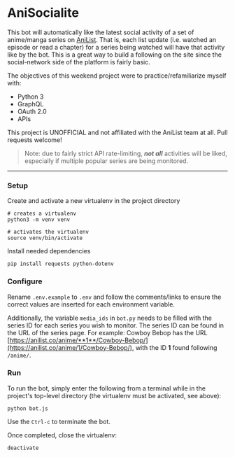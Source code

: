 # AniSocialite
This bot will automatically like the latest social activity of a set of anime/manga series on [AniList](https://anilist.co). That is, each list update (i.e. watched an episode or read a chapter) for a series being watched will have that activity like by the bot. This is a great way to build a following on the site since the social-network side of the platform is fairly basic.

The objectives of this weekend project were to practice/refamiliarize myself with:
- Python 3
- GraphQL
- OAuth 2.0
- APIs

This project is UNOFFICIAL and not affiliated with the AniList team at all. Pull requests welcome!

> Note: due to fairly strict API rate-limiting, ***not all*** activities will be liked, especially if multiple popular series are being monitored. 

---

### Setup
Create and activate a new virtualenv in the project directory

```
# creates a virtualenv
python3 -m venv venv

# activates the virtualenv
source venv/bin/activate
```

Install needed dependencies

```
pip install requests python-dotenv
```

### Configure
Rename `.env.example` to `.env` and follow the comments/links to ensure the correct values are inserted for each environment variable.

Additionally, the variable `media_ids` in `bot.py` needs to be filled with the series ID for each series you wish to monitor. The series ID can be found in the URL of the series page. For example: Cowboy Bebop has the URL [https://anilist.co/anime/**1**/Cowboy-Bebop/](https://anilist.co/anime/1/Cowboy-Bebop/), with the ID **1** found following `/anime/`.

### Run
To run the bot, simply enter the following from a terminal while in the project's top-level directory (the virtualenv must be activated, see above):
```
python bot.js
```

Use the `Ctrl-c` to terminate the bot.

Once completed, close the virtualenv:
```
deactivate
```
